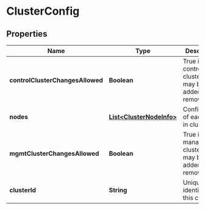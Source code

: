 # ClusterConfig

## Properties
Name | Type | Description | Notes
------------ | ------------- | ------------- | -------------
**controlClusterChangesAllowed** | **Boolean** | True if control cluster nodes may be added or removed |  [optional]
**nodes** | [**List&lt;ClusterNodeInfo&gt;**](ClusterNodeInfo.md) | Configuration of each node in cluster |  [optional]
**mgmtClusterChangesAllowed** | **Boolean** | True if management cluster nodes may be added or removed |  [optional]
**clusterId** | **String** | Unique identifier of this cluster |  [optional]
